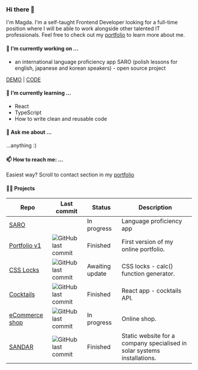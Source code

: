 ### Hi there 👋
 I'm Magda. I'm a self-taught Frontend Developer looking for a full-time position where I will be able to work alongside other talented IT professionals.
 Feel free to check out my [portfolio](https://mjaskowska.github.io/portfolio/) to learn more about me.

#### 🔭 I’m currently working on ...
+ an international language proficiency app SARO (polish lessons for english, japanese and korean speakers) - open source project

[DEMO](https://dev--i-saro.netlify.app/)   |   [CODE](https://github.com/michalskirobert/saro-react)

#### 🌱 I’m currently learning ...
+ React
+ TypeScript
+ How to write clean and reusable code

#### 💬 Ask me about ...
...anything :) 

#### 📫 How to reach me: ...
Easiest way? Scroll to contact section in my [portfolio](https://mjaskowska.github.io/portfolio/)

#### :woman_technologist: Projects

Repo | Last commit | Status | Description
---- | ----------- | ------ | -----------
[SARO](https://github.com/michalskirobert/saro-react) |   | In progress | Language proficiency app
[Portfolio v1](https://github.com/mjaskowska/portfolio-v1) | ![GitHub last commit](https://img.shields.io/github/last-commit/mjaskowska/portfolio-v1) | Finished | First version of my online portfolio.
[CSS Locks](https://github.com/mjaskowska/CSS-locks-react) | ![GitHub last commit](https://img.shields.io/github/last-commit/mjaskowska/CSS-locks-react) | Awaiting update | CSS locks - calc() function generator.
[Cocktails](https://github.com/mjaskowska/cocktail-mixer) | ![GitHub last commit](https://img.shields.io/github/last-commit/mjaskowska/cocktail-mixer) | Finished | React app - cocktails API.
[eCommerce shop](https://github.com/mjaskowska/shop) | ![GitHub last commit](https://img.shields.io/github/last-commit/mjaskowska/shop) | In progress | Online shop.
[SANDAR](https://github.com/mjaskowska/sandar) | ![GitHub last commit](https://img.shields.io/github/last-commit/mjaskowska/sandar) | Finished | Static website for a company specialised in solar systems installations.
